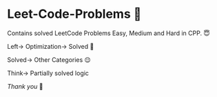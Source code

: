 # Leet-Code-Problems :star2:

Contains solved LeetCode Problems Easy, Medium and Hard in  CPP. :innocent:

Left-> Optimization-> Solved :running:

Solved-> Other Categories :relieved:

Think-> Partially solved logic

*Thank you* :baby_chick:
